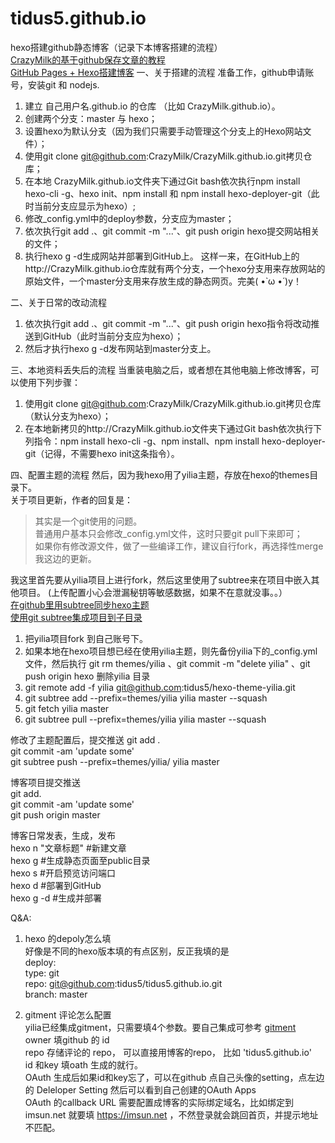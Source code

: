 # tidus5.github.io

hexo搭建github静态博客（记录下本博客搭建的流程）  
[CrazyMilk的基于github保存文章的教程](https://www.zhihu.com/question/21193762/answer/79109280)  
[GitHub Pages + Hexo搭建博客](http://crazymilk.github.io/2015/12/28/GitHub-Pages-Hexo%E6%90%AD%E5%BB%BA%E5%8D%9A%E5%AE%A2/#more)
一、关于搭建的流程
准备工作，github申请账号，安装git 和 nodejs.
1. 建立 自己用户名.github.io 的仓库 （比如 CrazyMilk.github.io）。
2. 创建两个分支：master 与 hexo；
3. 设置hexo为默认分支（因为我们只需要手动管理这个分支上的Hexo网站文件）；
4. 使用git clone git@github.com:CrazyMilk/CrazyMilk.github.io.git拷贝仓库；
5. 在本地 CrazyMilk.github.io文件夹下通过Git bash依次执行npm install hexo-cli -g、hexo init、npm install 和 npm install hexo-deployer-git（此时当前分支应显示为hexo）;
6. 修改_config.yml中的deploy参数，分支应为master；
7. 依次执行git add .、git commit -m "..."、git push origin hexo提交网站相关的文件；
8. 执行hexo g -d生成网站并部署到GitHub上。
这样一来，在GitHub上的http://CrazyMilk.github.io仓库就有两个分支，一个hexo分支用来存放网站的原始文件，一个master分支用来存放生成的静态网页。完美( •̀ ω •́ )y！  

二、关于日常的改动流程
1. 依次执行git add .、git commit -m "..."、git push origin hexo指令将改动推送到GitHub（此时当前分支应为hexo）；
2. 然后才执行hexo g -d发布网站到master分支上。

三、本地资料丢失后的流程
当重装电脑之后，或者想在其他电脑上修改博客，可以使用下列步骤：  
1. 使用git clone git@github.com:CrazyMilk/CrazyMilk.github.io.git拷贝仓库（默认分支为hexo）；
2. 在本地新拷贝的http://CrazyMilk.github.io文件夹下通过Git bash依次执行下列指令：npm install hexo-cli -g、npm install、npm install hexo-deployer-git（记得，不需要hexo init这条指令）。

四、配置主题的流程
然后，因为我hexo用了yilia主题，存放在hexo的themes目录下。  
关于项目更新，作者的回复是：
>其实是一个git使用的问题。  
>普通用户基本只会修改_config.yml文件，这时只要git pull下来即可；  
>如果你有修改源文件，做了一些编译工作，建议自行fork，再选择性merge我这边的更新。  

我这里首先要从yilia项目上进行fork，然后这里使用了subtree来在项目中嵌入其他项目。
(上传配置小心会泄漏秘钥等敏感数据，如果不在意就没事。。）  
[在github里用subtree同步hexo主题](http://tidus.site/2016/01/29/hexo%E7%94%A8subtree%E5%90%8C%E6%AD%A5%E4%B8%BB%E9%A2%98/)  
[使用git subtree集成项目到子目录](https://aoxuis.me/bo-ke/2013-08-06-git-subtree)  

1. 把yilia项目fork 到自己账号下。  
2. 如果本地在hexo项目想已经在使用yilia主题，则先备份yilia下的_config.yml文件，然后执行 git rm themes/yilia 、git commit -m "delete yilia" 、git push origin hexo 删除yilia 目录
3. git remote add -f yilia git@github.com:tidus5/hexo-theme-yilia.git
4. git subtree add --prefix=themes/yilia yilia master --squash
5. git fetch yilia master
6. git subtree pull --prefix=themes/yilia yilia master --squash

修改了主题配置后，提交推送
git add .  
git commit -am 'update some'  
git subtree push --prefix=themes/yilia/ yilia master  

博客项目提交推送  
git add.  
git commit -am 'update some'  
git push origin master  

博客日常发表，生成，发布  
hexo n "文章标题"   #新建文章  
hexo g    #生成静态页面至public目录  
hexo s    #开启预览访问端口  
hexo d    #部署到GitHub  
hexo g -d #生成并部署  


Q&A:  
1. hexo 的depoly怎么填  
好像是不同的hexo版本填的有点区别，反正我填的是  
deploy:  
  type: git  
  repo: git@github.com:tidus5/tidus5.github.io.git  
  branch: master  
  
2. gitment 评论怎么配置  
yilia已经集成gitment，只需要填4个参数。要自己集成可参考 [gitment](https://imsun.net/posts/gitment-introduction/)  
owner 填github 的 id  
repo  存储评论的 repo， 可以直接用博客的repo， 比如 'tidus5.github.io'  
id 和key 填oath 生成的就行。  
OAuth 生成后如果id和key忘了，可以在github 点自己头像的setting，点左边的 Deleloper Setting 然后可以看到自己创建的OAuth Apps  
OAuth 的callback URL 需要配置成博客的实际绑定域名，比如绑定到 imsun.net 就要填 https://imsun.net ，不然登录就会跳回首页，并提示地址不匹配。  


